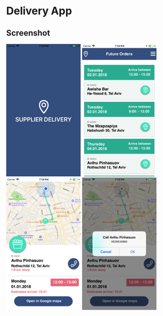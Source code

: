 # Delivery App

## Screenshot


<img src="https://github.com/Shon-Elias/deliveryApp/blob/master/AppScreenshots/splash.png" width="200"/> <img src="https://github.com/Shon-Elias/deliveryApp/blob/master/AppScreenshots/deliveries.png" width="200"/> <img src="https://github.com/Shon-Elias/deliveryApp/blob/master/AppScreenshots/selectedDelivery.png" width="200"/> <img src="https://github.com/Shon-Elias/deliveryApp/blob/master/AppScreenshots/callClient.png" width="200"/>

